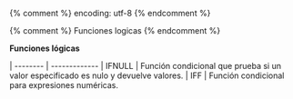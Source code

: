 {% comment %} encoding: utf-8 {% endcomment %}

{% comment %} Funciones logicas {% endcomment %}
 

**Funciones lógicas**

| -------- | -------------
| IFNULL | Función condicional que prueba si un valor especificado es nulo y devuelve valores.
| IFF | Función condicional para expresiones numéricas.
